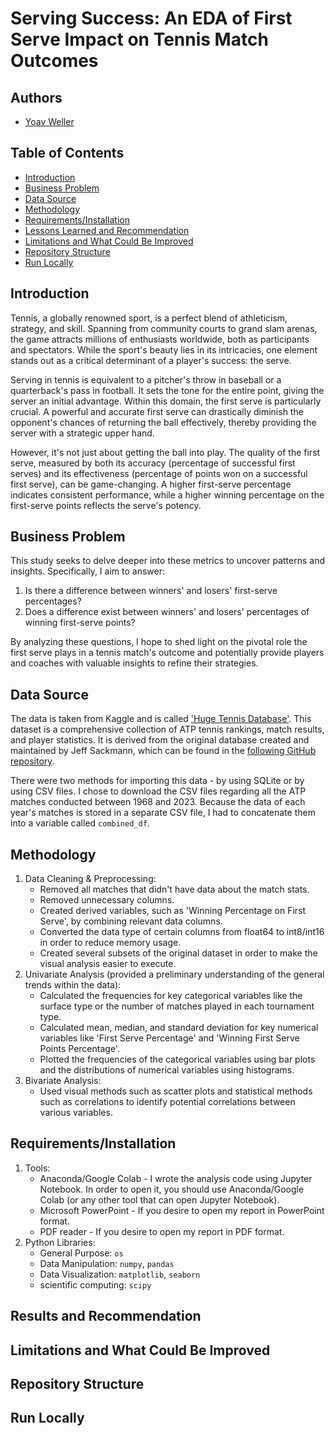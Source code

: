 # Serving Success: An EDA of First Serve Impact on Tennis Match Outcomes
## Authors
* [Yoav Weller](https://github.com/YoavWeller)
## Table of Contents
* [Introduction](https://github.com/YoavWeller/Tennis_Analysis#introduction)
* [Business Problem](https://github.com/YoavWeller/Tennis_Analysis#business-problem)
* [Data Source](https://github.com/YoavWeller/Tennis_Analysis#data-source)
* [Methodology](https://github.com/YoavWeller/Tennis_Analysis#methodology)
* [Requirements/Installation](https://github.com/YoavWeller/Tennis_Analysis#tech-stack)
* [Lessons Learned and Recommendation](https://github.com/YoavWeller/Tennis_Analysis#lessons-learned-and-recommendation)
* [Limitations and What Could Be Improved](https://github.com/YoavWeller/Tennis_Analysis#limitations-and-what-could-be-improved)
* [Repository Structure](https://github.com/YoavWeller/Tennis_Analysis#repository-structure)
* [Run Locally](https://github.com/YoavWeller/Tennis_Analysis#run-locally)

## Introduction
Tennis, a globally renowned sport, is a perfect blend of athleticism, strategy, and skill. Spanning from community courts to grand slam arenas, the game attracts millions of enthusiasts worldwide, both as participants and spectators. While the sport's beauty lies in its intricacies, one element stands out as a critical determinant of a player's success: the serve.

Serving in tennis is equivalent to a pitcher's throw in baseball or a quarterback's pass in football. It sets the tone for the entire point, giving the server an initial advantage. Within this domain, the first serve is particularly crucial. A powerful and accurate first serve can drastically diminish the opponent's chances of returning the ball effectively, thereby providing the server with a strategic upper hand.

However, it's not just about getting the ball into play. The quality of the first serve, measured by both its accuracy (percentage of successful first serves) and its effectiveness (percentage of points won on a successful first serve), can be game-changing. A higher first-serve percentage indicates consistent performance, while a higher winning percentage on the first-serve points reflects the serve's potency.

## Business Problem
This study seeks to delve deeper into these metrics to uncover patterns and insights. Specifically, I aim to answer:

1. Is there a difference between winners' and losers' first-serve percentages?
2. Does a difference exist between winners' and losers' percentages of winning first-serve points?

By analyzing these questions, I hope to shed light on the pivotal role the first serve plays in a tennis match's outcome and potentially provide players and coaches with valuable insights to refine their strategies.

## Data Source
The data is taken from Kaggle and is called ['Huge Tennis Database'](https://www.kaggle.com/datasets/guillemservera/tennis). This dataset is a comprehensive collection of ATP tennis rankings, match results, and player statistics. It is derived from the original database created and maintained by Jeff Sackmann, which can be found in the [following GitHub repository](https://github.com/JeffSackmann/tennis_atp).

There were two methods for importing this data - by using SQLite or by using CSV files. I chose to download the CSV files regarding all the ATP matches conducted between 1968 and 2023. Because the data of each year's matches is stored in a separate CSV file, I had to concatenate them into a variable called `combined_df`.

## Methodology
1. Data Cleaning & Preprocessing:
   * Removed all matches that didn't have data about the match stats.
   * Removed unnecessary columns.
   * Created derived variables, such as 'Winning Percentage on First Serve', by combining relevant data columns.
   * Converted the data type of certain columns from float64 to int8/int16 in order to reduce memory usage.
   * Created several subsets of the original dataset in order to make the visual analysis easier to execute.
2. Univariate Analysis (provided a preliminary understanding of the general trends within the data):
   * Calculated the frequencies for key categorical variables like the surface type or the number of matches played in each tournament type.
   * Calculated mean, median, and standard deviation for key numerical variables like 'First Serve Percentage' and 'Winning First Serve Points Percentage'.
   * Plotted the frequencies of the categorical variables using bar plots and the distributions of numerical variables using histograms.
3. Bivariate Analysis:
   * Used visual methods such as scatter plots and statistical methods such as correlations to identify potential correlations between various variables.

## Requirements/Installation
1. Tools:
   * Anaconda/Google Colab - I wrote the analysis code using Jupyter Notebook. In order to open it, you should use Anaconda/Google Colab (or any other tool that can open Jupyter Notebook).
   * Microsoft PowerPoint - If you desire to open my report in PowerPoint format.
   * PDF reader - If you desire to open my report in PDF format.
2. Python Libraries:
   * General Purpose: `os`
   * Data Manipulation: `numpy`, `pandas`
   * Data Visualization: `matplotlib`, `seaborn`
   * scientific computing: `scipy`

## Results and Recommendation

## Limitations and What Could Be Improved

## Repository Structure

## Run Locally
